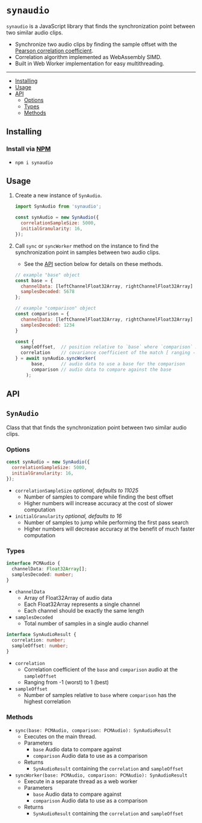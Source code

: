 # `synaudio`

`synaudio` is a JavaScript library that finds the synchronization point between two similar audio clips.
  * Synchronize two audio clips by finding the sample offset with the [Pearson correlation coefficient](https://en.wikipedia.org/wiki/Pearson_correlation_coefficient).
  * Correlation algorithm implemented as WebAssembly SIMD.
  * Built in Web Worker implementation for easy multithreading.

---

* [Installing](#installing)
* [Usage](#usage)
* [API](#api)
  * [Options](#options)
  * [Types](#types)
  * [Methods](#methods)

## Installing

### Install via [NPM](https://www.npmjs.com/package/synaudio)
* `npm i synaudio`

## Usage

1. Create a new instance of `SynAudio`.

   ```js
   import SynAudio from 'synaudio';

   const synAudio = new SynAudio({
     correlationSampleSize: 5000,
     initialGranularity: 16,
   });
   ```

1. Call `sync` or `syncWorker` method on the instance to find the synchronization point in samples between two audio clips.

   * See the [API](#api) section below for details on these methods.

   ```js
   // example "base" object
   const base = {
     channelData: [leftChannelFloat32Array, rightChannelFloat32Array]
     samplesDecoded: 5678
   };

   // example "comparison" object
   const comparison = {
     channelData: [leftChannelFloat32Array, rightChannelFloat32Array]
     samplesDecoded: 1234
   }

   const {
     sampleOffset,  // position relative to `base` where `comparison` matches best
     correlation    // covariance coefficient of the match [ ranging -1 (worst) to 1 (best) ]
   } = await synAudio.syncWorker(
         base,      // audio data to use a base for the comparison
         comparison // audio data to compare against the base
       );
   ```

## API

## `SynAudio`

Class that that finds the synchronization point between two similar audio clips.

### Options

```js
const synAudio = new SynAudio({
  correlationSampleSize: 5000,
  initialGranularity: 16,
});
```

* `correlationSampleSize` *optional, defaults to 11025*
  * Number of samples to compare while finding the best offset
  * Higher numbers will increase accuracy at the cost of slower computation
* `initialGranularity` *optional, defaults to 16*
  * Number of samples to jump while performing the first pass search
  * Higher numbers will decrease accuracy at the benefit of much faster computation

### Types

```ts
interface PCMAudio {
  channelData: Float32Array[];
  samplesDecoded: number;
}
```
* `channelData`
  * Array of Float32Array of audio data
  * Each Float32Array represents a single channel
  * Each channel should be exactly the same length
* `samplesDecoded`
  * Total number of samples in a single audio channel

```ts
interface SynAudioResult {
  correlation: number;
  sampleOffset: number; 
}
```
* `correlation`
  * Correlation coefficient of the `base` and `comparison` audio at the `sampleOffset`
  * Ranging from -1 (worst) to 1 (best)
* `sampleOffset`
  * Number of samples relative to `base` where `comparison` has the highest correlation

### Methods

* `sync(base: PCMAudio, comparison: PCMAudio): SynAudioResult`
  * Executes on the main thread.
  * Parameters
    * `base` Audio data to compare against
    * `comparison` Audio data to use as a comparison
  * Returns
    * `SynAudioResult` containing the `correlation` and `sampleOffset`
* `syncWorker(base: PCMAudio, comparison: PCMAudio): SynAudioResult`
  * Execute in a separate thread as a web worker
  * Parameters
    * `base` Audio data to compare against
    * `comparison` Audio data to use as a comparison
  * Returns
    * `SynAudioResult` containing the `correlation` and `sampleOffset`